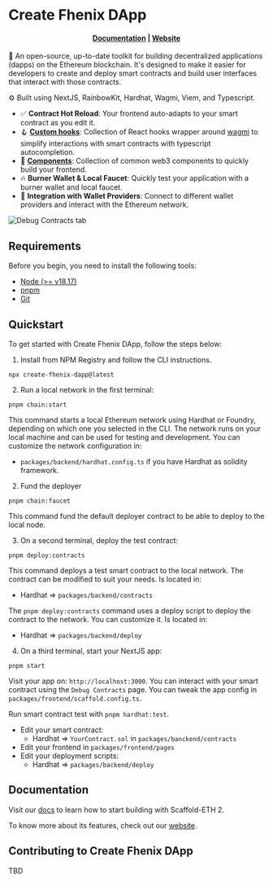 # Create Fhenix DApp

<h4 align="center">
  <a href="https://docs.scaffoldeth.io">Documentation</a> |
  <a href="https://scaffoldeth.io">Website</a>
</h4>

🧪 An open-source, up-to-date toolkit for building decentralized applications (dapps) on the Ethereum blockchain. It's designed to make it easier for developers to create and deploy smart contracts and build user interfaces that interact with those contracts.

⚙️ Built using NextJS, RainbowKit, Hardhat, Wagmi, Viem, and Typescript.

- ✅ **Contract Hot Reload**: Your frontend auto-adapts to your smart contract as you edit it.
- 🪝 **[Custom hooks](https://docs.scaffoldeth.io/hooks/)**: Collection of React hooks wrapper around [wagmi](https://wagmi.sh/) to simplify interactions with smart contracts with typescript autocompletion.
- 🧱 [**Components**](https://docs.scaffoldeth.io/components/): Collection of common web3 components to quickly build your frontend.
- 🔥 **Burner Wallet & Local Faucet**: Quickly test your application with a burner wallet and local faucet.
- 🔐 **Integration with Wallet Providers**: Connect to different wallet providers and interact with the Ethereum network.

![Debug Contracts tab](https://github.com/scaffold-eth/scaffold-eth-2/assets/55535804/b237af0c-5027-4849-a5c1-2e31495cccb1)

## Requirements

Before you begin, you need to install the following tools:

- [Node (>= v18.17)](https://nodejs.org/en/download/)
- [pnpm](https://pnpm.io/installation)
- [Git](https://git-scm.com/downloads)

## Quickstart

To get started with Create Fhenix DApp, follow the steps below:

1. Install from NPM Registry and follow the CLI instructions.

```
npx create-fhenix-dapp@latest
```

2. Run a local network in the first terminal:

```
pnpm chain:start
```

This command starts a local Ethereum network using Hardhat or Foundry, depending on which one you selected in the CLI. The network runs on your local machine and can be used for testing and development. You can customize the network configuration in:

- `packages/backend/hardhat.config.ts` if you have Hardhat as solidity framework.

2. Fund the deployer

```
pnpm chain:faucet
```

This command fund the default deployer contract to be able to deploy to the local node.

3. On a second terminal, deploy the test contract:

```
pnpm deploy:contracts
```

This command deploys a test smart contract to the local network. The contract can be modified to suit your needs. Is located in:

- Hardhat => `packages/backend/contracts`

The `pnpm deploy:contracts` command uses a deploy script to deploy the contract to the network. You can customize it. Is located in:

- Hardhat => `packages/backend/deploy`

4. On a third terminal, start your NextJS app:

```
pnpm start
```

Visit your app on: `http://localhost:3000`. You can interact with your smart contract using the `Debug Contracts` page. 
You can tweak the app config in `packages/frontend/scaffold.config.ts`.

Run smart contract test with `pnpm hardhat:test`.

- Edit your smart contract:
  - Hardhat => `YourContract.sol` in `packages/banckend/contracts`
- Edit your frontend in `packages/frontend/pages`
- Edit your deployment scripts:
  - Hardhat => `packages/backend/deploy`

## Documentation

Visit our [docs](https://docs.scaffoldeth.io) to learn how to start building with Scaffold-ETH 2.

To know more about its features, check out our [website](https://scaffoldeth.io).

## Contributing to Create Fhenix DApp

TBD
